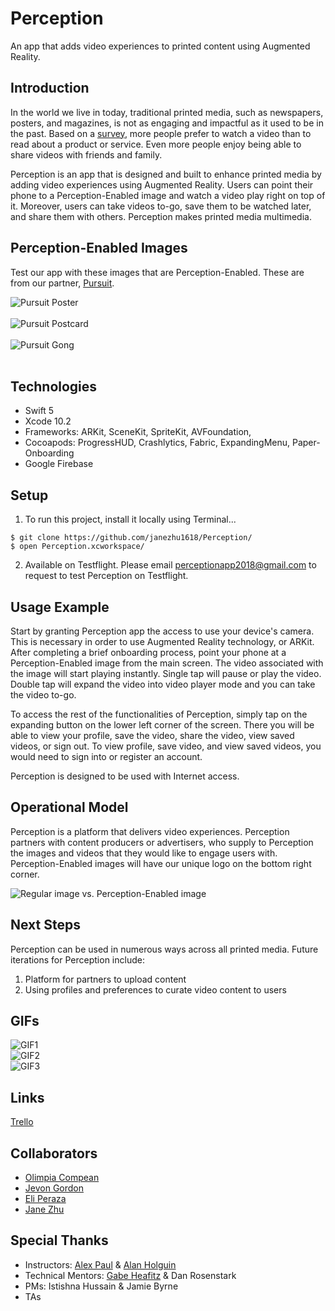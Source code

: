 # Perception
An app that adds video experiences to printed content using Augmented Reality.

## Introduction
In the world we live in today, traditional printed media, such as newspapers, posters, and magazines, is not as engaging and impactful as it used to be in the past. Based on a [survey](https://www.wyzowl.com/video-marketing-statistics-2018/), more people prefer to watch a video than to read about a product or service. Even more people enjoy being able to share videos with friends and family. 

Perception is an app that is designed and built to enhance printed media by adding video experiences using Augmented Reality. Users can point their phone to a Perception-Enabled image and watch a video play right on top of it. Moreover, users can take videos to-go, save them to be watched later, and share them with others. Perception makes printed media multimedia. 

## Perception-Enabled Images
Test our app with these images that are Perception-Enabled. These are from our partner, [Pursuit](https://www.pursuit.org/). 

![Pursuit Poster](https://i.ibb.co/0C8ssnR/poster.png)<br><br>
![Pursuit Postcard](https://i.ibb.co/V2XDrX9/postcard.jpg)<br><br>
![Pursuit Gong](https://i.ibb.co/tc6KmYt/gong.png)<br><br>

## Technologies 
- Swift 5
- Xcode 10.2
- Frameworks: ARKit, SceneKit, SpriteKit, AVFoundation, 
- Cocoapods: ProgressHUD, Crashlytics, Fabric, ExpandingMenu, Paper-Onboarding
- Google Firebase

## Setup
1. To run this project, install it locally using Terminal...
```
$ git clone https://github.com/janezhu1618/Perception/
$ open Perception.xcworkspace/
```

2. Available on Testflight. Please email [perceptionapp2018@gmail.com](mailto:perceptionapp2018@gmail.com) to request to test Perception on Testflight. 

## Usage Example
Start by granting Perception app the access to use your device's camera. This is necessary in order to use Augmented Reality technology, or ARKit. After completing a brief onboarding process, point your phone at a Perception-Enabled image from the main screen. The video associated with the image will start playing instantly. Single tap will pause or play the video. Double tap will expand the video into video player mode and you can take the video to-go. 

To access the rest of the functionalities of Perception, simply tap on the expanding button on the lower left corner of the screen. There you will be able to view your profile, save the video, share the video, view saved videos, or sign out. To view profile, save video, and view saved videos, you would need to sign into or register an account. 

Perception is designed to be used with Internet access. 

## Operational Model
Perception is a platform that delivers video experiences. Perception partners with content producers or advertisers, who supply to Perception the images and videos that they would like to engage users with. Perception-Enabled images will have our unique logo on the bottom right corner. 

![Regular image vs. Perception-Enabled image](https://i.ibb.co/7KxV13g/perception-Comparison-With-Marks.png)

## Next Steps
Perception can be used in numerous ways across all printed media. Future iterations for Perception include:
1. Platform for partners to upload content
2. Using profiles and preferences to curate video content to users

## GIFs
![GIF1](Images/PerceptionGIF1.gif)<br>
![GIF2](Images/PerceptionGIF2.gif)<br>
![GIF3](Images/PerceptionGIF3.gif)<br>

## Links
[Trello](https://trello.com/b/UXQ8Kl0p/53-capstone-group-3)

## Collaborators
- [Olimpia Compean](https://github.com/Olimpia1988)
- [Jevon Gordon](https://github.com/iosdevtrainee/)
- [Eli Peraza](https://github.com/EliPeraza)
- [Jane Zhu](https://github.com/janezhu1618)

## Special Thanks
- Instructors: [Alex Paul](https://github.com/alexpaul) & [Alan Holguin](https://github.com/lynksdomain)
- Technical Mentors: [Gabe Heafitz](mailto:gabe.heafitz@gmail.com) & Dan Rosenstark
- PMs: Istishna Hussain & Jamie Byrne
- TAs
